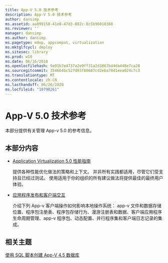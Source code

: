 ```yaml
---
title: App-V 5.0 技术参考
description: App-V 5.0 技术参考
author: dansimp
ms.assetid: aa899158-41e8-47d3-882c-8c5b96018308
ms.reviewer: ''
manager: dansimp
ms.author: dansimp
ms.pagetype: mdop, appcompat, virtualization
ms.mktglfcycl: deploy
ms.sitesec: library
ms.prod: w10
ms.date: 06/16/2016
ms.openlocfilehash: 9a91b7e4737a2e9ff31a2d3867b44da448e7ca28
ms.sourcegitcommit: 354664bc527d93f80687cd2eba70d1eea024c7c3
ms.translationtype: MT
ms.contentlocale: zh-CN
ms.lasthandoff: 06/26/2020
ms.locfileid: "10798261"
---
```

# App-V 5.0 技术参考


本部分提供有关管理 App-v 5.0 的参考信息。

## 本部分内容


-   [Application Virtualization 5.0 性能指南](performance-guidance-for-application-virtualization-50.md)

    提供各种性能优化做法的策略和上下文。 并非所有实践都适用，尽管它们受支持且已经过测试。 使用适用于你的组织的所有建议做法将提供最佳的最终用户体验。

-   [应用程序发布和客户端交互](application-publishing-and-client-interaction.md)

    介绍下列 App-v 客户端操作如何影响本地操作系统： app-v 文件和数据存储位置、程序包注册表、程序包存储行为、漫游注册表和数据、客户端应用程序生命周期管理、app-v 程序包、动态配置、并行程序集和客户端日志记录的集成。






## 相关主题


[使用 SQL 脚本创建 App-V 4.5 数据库](../solutions/creating-app-v-45-databases-using-sql-scripting.md)

 

 





